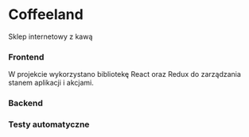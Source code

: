 # Coffeeland

Sklep internetowy z kawą

### Frontend
W projekcie wykorzystano bibliotekę React oraz Redux do zarządzania stanem aplikacji i akcjami.

### Backend

### Testy automatyczne
